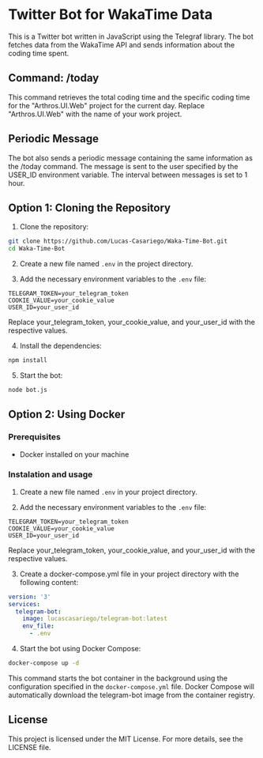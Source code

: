 # Twitter Bot for WakaTime Data

This is a Twitter bot written in JavaScript using the Telegraf library. The bot fetches data from the WakaTime API and sends information about the coding time spent.

## Command: /today
This command retrieves the total coding time and the specific coding time for the "Arthros.UI.Web" project for the current day. Replace "Arthros.UI.Web" with the name of your work project.

## Periodic Message
The bot also sends a periodic message containing the same information as the /today command. The message is sent to the user specified by the USER_ID environment variable. The interval between messages is set to 1 hour.

## Option 1: Cloning the Repository

1. Clone the repository:


``` bash 
git clone https://github.com/Lucas-Casariego/Waka-Time-Bot.git
cd Waka-Time-Bot
```
2. Create a new file named `.env` in the project directory.

3. Add the necessary environment variables to the `.env` file:

``` .env
TELEGRAM_TOKEN=your_telegram_token
COOKIE_VALUE=your_cookie_value
USER_ID=your_user_id
```

Replace your_telegram_token, your_cookie_value, and your_user_id with the respective values.

4. Install the dependencies:

``` bash
npm install
```

5. Start the bot:

``` bash
node bot.js
```


## Option 2: Using Docker

### Prerequisites
- Docker installed on your machine

### Instalation and usage

1. Create a new file named `.env` in your project directory.

2. Add the necessary environment variables to the `.env` file:

``` .env
TELEGRAM_TOKEN=your_telegram_token
COOKIE_VALUE=your_cookie_value
USER_ID=your_user_id
```
Replace your_telegram_token, your_cookie_value, and your_user_id with the respective values.

3. Create a docker-compose.yml file in your project directory with the following content:

``` yaml
version: '3'
services:
  telegram-bot:
    image: lucascasariego/telegram-bot:latest
    env_file:
      - .env
```

4. Start the bot using Docker Compose:

``` bash
docker-compose up -d
```
This command starts the bot container in the background using the configuration specified in the `docker-compose.yml` file. Docker Compose will automatically download the telegram-bot image from the container registry.

## License
This project is licensed under the MIT License. For more details, see the LICENSE file.
